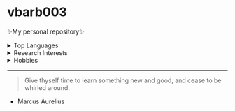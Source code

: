 # vbarb003
✨My personal repository✨ 

<details>
<summary>Top Languages</summary>

| Rank | Languages |
|-----:|-----------|
|     1| Python    |
|     2| SQL       |
|     3| R         |

</details>

<details>
<summary>Research Interests</summary>

| Rank | Topics                         |
|-----:|--------------------------------|
|     1| Foreign Aid & Economic Growth  |
|     2| Corruption & the Global Economy|
|     3| Development and AI             |

</details>

<details>
<summary>Hobbies</summary>

| Rank | Hobbies   |
|-----:|-----------|
|     1| Reading (John Steinbeck 📕) |
|     2| Surfing (Ethan Ewing 🏄)    |
|     3| Painting (John Constable 🎨)|

</details>

---
> Give thyself time to learn something new and good, and cease to be whirled around.
- Marcus Aurelius 

